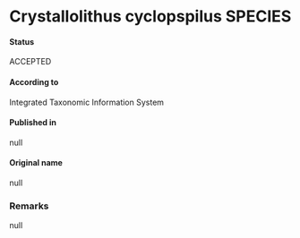 Crystallolithus cyclopspilus SPECIES
=======

#### Status
ACCEPTED

#### According to
Integrated Taxonomic Information System

#### Published in
null

#### Original name
null

### Remarks
null